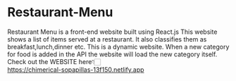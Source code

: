 # Restaurant-Menu
Restaurant Menu is a front-end website built using React.js
This website shows a list of items served at a restaurant. It also classifies them as breakfast,lunch,dinner etc.
This is a dynamic website.
When a new category for food is added in the API the website will load the new category itself.<br>
Check out the WEBSITE here👇🏻<br>
https://chimerical-sopapillas-13f150.netlify.app
